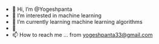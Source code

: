 - 👋 Hi, I’m @Yogeshpanta
- 👀 I’m interested in machine learning 
- 🌱 I’m currently learning machine learning algorithms 
- 💞
- 📫 How to reach me ... from yogeshpanta33@gmail.com

<!---
Yogeshpanta/Yogeshpanta is a ✨ special ✨ repository because its `README.md` (this file) appears on your GitHub profile.
You can click the Preview link to take a look at your changes.
--->
